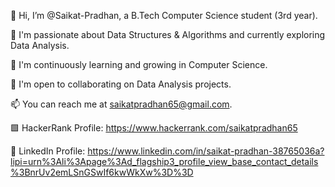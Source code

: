 👋 Hi, I’m @Saikat-Pradhan, a B.Tech Computer Science student (3rd year).

👀 I'm passionate about Data Structures & Algorithms and currently exploring Data Analysis.

🌱 I'm continuously learning and growing in Computer Science.

💞️ I'm open to collaborating on Data Analysis projects.

📫 You can reach me at saikatpradhan65@gmail.com.

🟩 HackerRank Profile: https://www.hackerrank.com/saikatpradhan65

🔗 LinkedIn Profile: https://www.linkedin.com/in/saikat-pradhan-38765036a?lipi=urn%3Ali%3Apage%3Ad_flagship3_profile_view_base_contact_details%3BnrUv2emLSnGSwIf6kwWkXw%3D%3D



